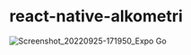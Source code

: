 # react-native-alkometri

![Screenshot_20220925-171950_Expo Go](https://user-images.githubusercontent.com/49938344/192148571-cbe0064d-0a2b-4090-b559-94510d06f136.jpg)
